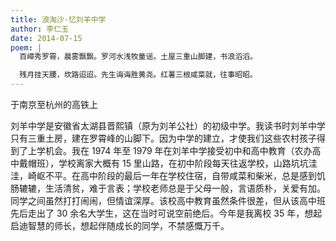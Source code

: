 ```yaml
---
title: 浪淘沙·忆刘羊中学
author: 李仁玉
date: 2014-07-15
poem: |
  百嶂秀罗霄，晨雾飘飘。罗河水浅牧童谣。土屋三重山脚建，书浪滔滔。

  残月挂天腰，坎路迢迢。先生诲诲胜黄尧。红薯三根咸菜就，往事昭昭。
---
```


于南京至杭州的高铁上

刘羊中学是安徽省太湖县晋熙镇（原为刘羊公社）的初级中学。我读书时刘羊中学只有三重土房，建在罗霄峰的山脚下。因为中学的建立，才使我们这些农村孩子得到了上学机会。我在 1974 年至 1979 年在刘羊中学接受初中和高中教育（农办高中戴帽班），学校离家大概有 15 里山路，在初中阶段每天往返学校，山路坑坑洼洼，崎岖不平。在高中阶段的最后一年在学校住宿，自带咸菜和柴米，总是感到饥肠辘辘，生活清贫，难于言表；学校老师总是于父母一般，言语质朴，关爱有加。同学之间虽然打打闹闹，但情谊深厚。该校高中教育虽然条件很差，但从该高中班先后走出了 30 余名大学生，这在当时可说空前绝后。今年是我离校 35 年，想起启迪智慧的师长，想起伴随成长的同学，不禁感慨万千。
